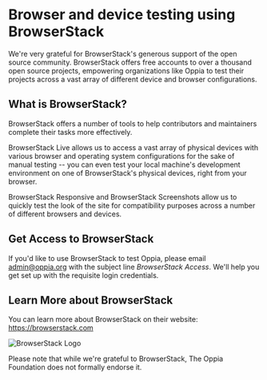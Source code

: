# Browser and device testing using BrowserStack

We're very grateful for BrowserStack's generous support of the open source community. BrowserStack offers free accounts to over a thousand open source projects, empowering organizations like Oppia to test their projects across a vast array of different device and browser configurations.

## What is BrowserStack?

BrowserStack offers a number of tools to help contributors and maintainers complete their tasks more effectively. 

BrowserStack Live allows us to access a vast array of physical devices with various browser and operating system configurations for the sake of manual testing -- you can even test your local machine's development environment on one of BrowserStack's physical devices, right from your browser.

BrowserStack Responsive and BrowserStack Screenshots allow us to quickly test the look of the site for compatibility purposes across a number of different browsers and devices.


## Get Access to BrowserStack

If you'd like to use BrowserStack to test Oppia, please email admin@oppia.org with the subject line _BrowserStack Access_. We'll help you get set up with the requisite login credentials.

## Learn More about BrowserStack

You can learn more about BrowserStack on their website: https://browserstack.com

![BrowserStack Logo](https://i.imgur.com/jagN38J.png)

Please note that while we're grateful to BrowserStack, The Oppia Foundation does not formally endorse it.